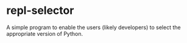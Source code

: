 # repl-selector
A simple program to enable the users (likely developers) to select the appropriate version of Python.
